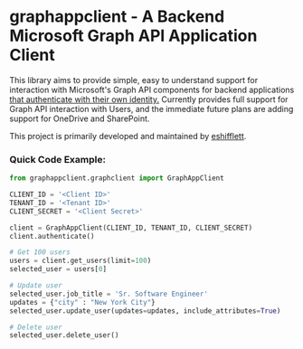 # graphappclient - A Backend Microsoft Graph API Application Client
This library aims to provide simple, easy to understand support for interaction with Microsoft's Graph API components for backend applications [that authenticate with their own identity.](https://docs.microsoft.com/en-us/graph/auth-v2-service) Currently provides full support for Graph API interaction with Users, and the immediate future plans are adding support for OneDrive and SharePoint.

This project is primarily developed and maintained by [eshifflett](https://github.com/eshifflett).

### Quick Code Example:
```python
from graphappclient.graphclient import GraphAppClient

CLIENT_ID = '<Client ID>'
TENANT_ID = '<Tenant ID>'
CLIENT_SECRET = '<Client Secret>'

client = GraphAppClient(CLIENT_ID, TENANT_ID, CLIENT_SECRET)
client.authenticate()

# Get 100 users
users = client.get_users(limit=100)
selected_user = users[0]

# Update user
selected_user.job_title = 'Sr. Software Engineer'
updates = {"city" : "New York City"}
selected_user.update_user(updates=updates, include_attributes=True)

# Delete user
selected_user.delete_user()
```
